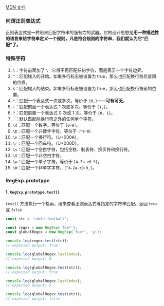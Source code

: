 [MDN 文档](https://developer.mozilla.org/zh-CN/docs/Web/JavaScript/Guide/Regular_Expressions)

### 何谓正则表达式

正则表达式是一种用来匹配字符串的强有力的武器。它的设计思想是**用一种描述性的语言来给字符串定义一个规则，凡是符合规则的字符串，我们就认为它“匹配”了。**

### 特殊字符

1. `\`：字符前面加了 `\` ,  它将不再匹配任何字符，而是表示一个字符边界。
2. `^`：匹配输入的开始。如果多行标志被设置为 true，那么也匹配换行符后紧跟的位置。
3. `$`：匹配输入的结束。如果多行标志被设置为 true，那么也匹配换行符前的位置。
4. `*`：匹配一个表达式一次或多次。等价于 `{0,}`——**可有可无**。
5. `+`：匹配前面一个表达式 1 次或多次。等价于 `{1,}`。
6. `?`：匹配前面一个表达式 0 次或 1 次。等价于 `{0, 1}`。
7. `.`：默认匹配除换行符之外的任何单个字符。
8. `\d`：匹配一个数字。等价于 `[0-9]`。
9. `\D`：匹配一个非数字字符。等价于 `[^0-9]`
10. `\n`：匹配一个换行符。（U+000A）。
11. `\r`：匹配一个回车符。（U+000D）。
12. `\s`：匹配一个空白字符，包括空格、制表符、换页符和换行符。
13.  `\S`：匹配一个非空白字符。
14. `\w`：匹配一个单子字符。等价于 `[A-Za-z0-9]`。
15. `\W`：匹配一个非单字字符。`[^A-Za-z0-9_]`。

### RegExp.prototype

#### 1. `RegExp.prototype.test()`

`test()` 方法执行一个检索，用来查看正则表达式与指定的字符串匹配。返回 `true` 或 `false`

```js
const str = 'table football';

const regex = new RegExp('foo*');
const globalRegex = new RegExp('foo*', 'g');

console.log(regex.test(str));
// expected output: true

console.log(globalRegex.lastIndex);
// expected output: 0

console.log(globalRegex.test(str));
// expected output: true

console.log(globalRegex.lastIndex);
// expected output: 9

console.log(globalRegex.test(str));
// expected output: false
```

